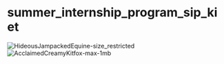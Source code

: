 # summer_internship_program_sip_kiet
![HideousJampackedEquine-size_restricted](https://user-images.githubusercontent.com/65655892/134227240-6be223e8-4815-4507-9e1b-f5eadc681b9b.gif)
![AcclaimedCreamyKitfox-max-1mb](https://user-images.githubusercontent.com/65655892/134227410-fe35bf38-5990-4a99-8c47-add4c50238ff.gif)

